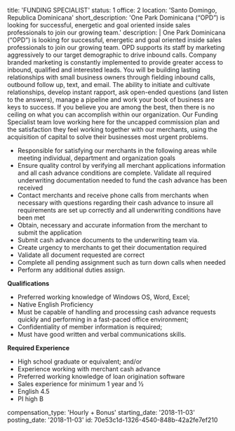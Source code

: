 title: 'FUNDING SPECIALIST'
status: 1
office: 2
location: 'Santo Domingo, Republica Dominicana'
short_description: 'One Park Dominicana (“OPD”) is looking for successful, energetic and goal oriented inside sales professionals to join our growing team.'
description: |
  One Park Dominicana (“OPD”) is looking for successful, energetic and goal oriented inside sales professionals to join our growing team. OPD supports its staff by marketing aggressively to our target demographic to drive inbound calls. Company branded marketing is constantly implemented to provide greater access to inbound, qualified and interested leads. You will be building lasting relationships with small business owners through fielding inbound calls, outbound follow up, text, and email. The ability to initiate and cultivate relationships, develop instant rapport, ask open-ended questions (and listen to the answers), manage a pipeline and work your book of business are keys to success. If you believe you are among the best, then there is no ceiling on what you can accomplish within our organization. 
  Our Funding Specialist team love working here for the uncapped commission plan and the satisfaction they feel working together with our merchants, using the acquisition of capital to solve their businesses most urgent problems.
  
  - Responsible for satisfying our merchants in the following areas while meeting individual, department and organization goals
  - Ensure quality control by verifying all merchant applications information and all cash advance conditions are complete. Validate all required underwriting documentation needed to fund the cash advance has been received 
  - Contact merchants and receive phone calls from merchants when necessary with questions regarding their cash advance to insure all requirements are set up correctly and all underwriting conditions have been met
  - Obtain, necessary and accurate information from the merchant to submit the application 
  - Submit cash advance documents to the underwriting team via. 
  - Create urgency to merchants to get their documentation required 
  - Validate all document requested are correct 
  - Complete all pending assignment such as turn down calls when needed 
  - Perform any additional duties assign.
  
  **Qualifications**
  - Preferred working knowledge of Windows OS, Word, Excel; 
  - Native English Proficiency 
  - Must be capable of handling and processing cash advance requests quickly and performing in a fast-paced office environment; 
  - Confidentiality of member information is required; 
  - Must have good written and verbal communications skills. 
  
  **Required Experience**
  - High school graduate or equivalent; and/or 
  - Experience working with merchant cash advance 
  - Preferred working knowledge of loan origination software
  - Sales experience for minimum 1 year and ½ 
  - English 4.5
  - PI high B
  
compensation_type: 'Hourly + Bonus'
starting_date: '2018-11-03'
posting_date: '2018-11-03'
id: 70e53c1d-1326-4540-848b-42a2fe7ef210
